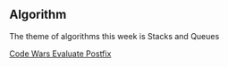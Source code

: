 ## Algorithm

The theme of algorithms this week is Stacks and Queues 

[Code Wars Evaluate Postfix](https://www.codewars.com/kata/577e9095d648a15b800000d4/javascript)
